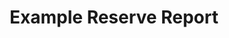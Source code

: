 ---
title: "Example Reserve Report"
screen_shot: "img/gallery-rr-example.png"
app_url: "https://ractuary.github.io/reserve-report-example/estimation-of-ultimate.html"
blog_post: ""
description: "A simple example reserve report using the curently under development RActuary packages and displayed using bookdown"
---